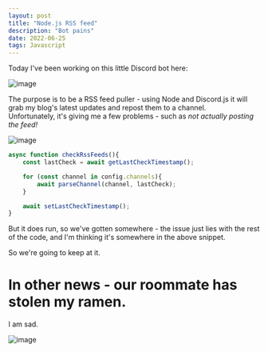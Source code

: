```yaml
---
layout: post
title: "Node.js RSS feed"
description: "Bot pains"
date: 2022-06-25
tags: Javascript
---
```

Today I've been working on this little Discord bot here:

![image](https://user-images.githubusercontent.com/67248738/175787271-1031412b-cc21-4bba-af5d-9c5bf2e45f43.png)

The purpose is to be a RSS feed puller - using Node and Discord.js it will grab my blog's latest updates and repost them to a channel.
<br>
Unfortunately, it's giving me a few problems - such as *not actually posting the feed!*

![image](https://user-images.githubusercontent.com/67248738/175787432-fc5504e4-6886-4959-bdbc-781cf55fe0b9.png)

```js
async function checkRssFeeds(){
    const lastCheck = await getLastCheckTimestamp();

    for (const channel in config.channels){
        await parseChannel(channel, lastCheck);
    }

    await setLastCheckTimestamp();
}
```

But it does run, so we've gotten somewhere - the issue just lies with the rest of the code, and I'm thinking it's somewhere in the above snippet.


So we're going to keep at it.

# In other news - our roommate has stolen my ramen.

I am sad.

![image](https://user-images.githubusercontent.com/67248738/175787381-c392e013-0b41-4ec8-abc3-72aa57038451.png)

